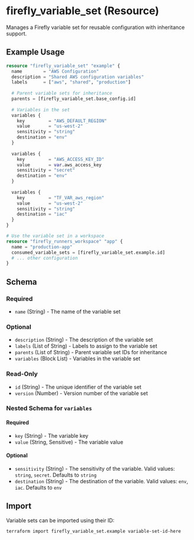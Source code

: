 # firefly_variable_set (Resource)

Manages a Firefly variable set for reusable configuration with inheritance support.

## Example Usage

```terraform
resource "firefly_variable_set" "example" {
  name        = "AWS Configuration"
  description = "Shared AWS configuration variables"
  labels      = ["aws", "shared", "production"]
  
  # Parent variable sets for inheritance
  parents = [firefly_variable_set.base_config.id]
  
  # Variables in the set
  variables {
    key         = "AWS_DEFAULT_REGION"
    value       = "us-west-2"
    sensitivity = "string"
    destination = "env"
  }
  
  variables {
    key         = "AWS_ACCESS_KEY_ID"
    value       = var.aws_access_key
    sensitivity = "secret"
    destination = "env"
  }
  
  variables {
    key         = "TF_VAR_aws_region"
    value       = "us-west-2"
    sensitivity = "string"
    destination = "iac"
  }
}

# Use the variable set in a workspace
resource "firefly_runners_workspace" "app" {
  name = "production-app"
  consumed_variable_sets = [firefly_variable_set.example.id]
  # ... other configuration
}
```

## Schema

### Required

- `name` (String) - The name of the variable set

### Optional

- `description` (String) - The description of the variable set
- `labels` (List of String) - Labels to assign to the variable set
- `parents` (List of String) - Parent variable set IDs for inheritance
- `variables` (Block List) - Variables in the variable set

### Read-Only

- `id` (String) - The unique identifier of the variable set
- `version` (Number) - Version number of the variable set

### Nested Schema for `variables`

#### Required

- `key` (String) - The variable key
- `value` (String, Sensitive) - The variable value

#### Optional

- `sensitivity` (String) - The sensitivity of the variable. Valid values: `string`, `secret`. Defaults to `string`
- `destination` (String) - The destination of the variable. Valid values: `env`, `iac`. Defaults to `env`

## Import

Variable sets can be imported using their ID:

```shell
terraform import firefly_variable_set.example variable-set-id-here
```